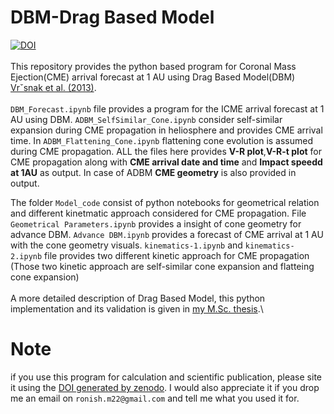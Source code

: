 # DBM-Drag Based Model
[![DOI](https://zenodo.org/badge/351071066.svg)](https://zenodo.org/badge/latestdoi/351071066)\
\
This repository provides the python based program for Coronal Mass Ejection(CME) arrival forecast at 1 AU using Drag Based Model(DBM) [Vrˇsnak et al. (2013)](https://link.springer.com/article/10.1007/s11207-012-0035-4).\
\
`DBM_Forecast.ipynb` file provides a program for the ICME arrival forecast at 1 AU using DBM. `ADBM_SelfSimilar_Cone.ipynb` consider self-similar expansion during CME propagation in heliosphere and provides CME arrival time. In `ADBM_Flattening_Cone.ipynb` flattening cone evolution is assumed during CME propagation. ALL the files here provides **V-R plot**,**V-R-t plot** for CME propagation along with **CME arrival date and time** and **Impact speedd at 1AU** as output. In case of ADBM **CME geometry** is also provided in output.  

The folder `Model_code` consist of python notebooks for geometrical relation and different kinetmatic approach considered for CME propagation. File `Geometrical Parameters.ipynb` provides a insight of cone geometry for advance DBM. `Advance DBM.ipynb` provides a forecast of CME arrival at 1 AU with the cone geometry visuals. `kinematics-1.ipynb` and `kinematics-2.ipynb` file provides two different kinetic approach for CME propagation (Those two kinetic approach are self-similar cone expansion and flatteing cone expansion) \
\
A more detailed description of Drag Based Model, this python implementation and its validation is given in [my M.Sc. thesis](https://www.overleaf.com/read/tprsqfwsmgkh).\


# Note
if you use this program for calculation and scientific publication, please site it using the [DOI generated by zenodo](https://zenodo.org/record/5038648). I would also appreciate it if you drop me an email on `ronish.m22@gmail.com` and tell me what you used it for. 
